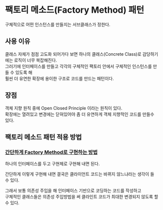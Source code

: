 # 팩토리 메소드(Factory Method) 패턴
구체적으로 어떤 인스턴스를 만들지는 서브클래스가 정한다.

## 사용 이유
클래스 자체가 점점 고도화 되어가다 보면 하나의 클래스(Concrete Class)로 감당하기에는 로직이 너무 복잡해진다.  
그러기에 인터페이스를 만들고 각각의 구체적인 팩토리 안에서 구체적인 인스턴스를 만들 수 있도록 해   
훨씬 더 유연한 확장에 용이한 구조로 코드를 만드는 패턴이다.

## 장점
객체 지향 원칙 중에 Open Closed Principle 이라는 원칙이 있다.  
확장에는 열려있고 변경에는 닫혀있어야 좀 더 유연하게 객체 지향적인 코드를 만들수 있다.

## 팩토리 메소드 패턴 적용 방법

### [간단하게 Factory Method로 구현하는 방법](ShipFactory.java)
하나의 인터페이스를 두고 구현체로 구현해 내면 된다.

간단하게 이렇게 구현해 내면 결국은 클라이언트 코드는 바뀌지 않느냐라는 생각이 들 수 있다.  

그래서 보통 의존성 주입을 해 인터페이스 기반으로 코딩하는 코드를 작성하고  
구체적인 클래스들은 의존성 주입방법을 써 클라인트 코드가 최대한 변경되지 않도록 할 수 있다.

